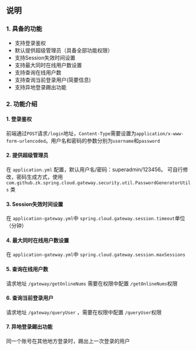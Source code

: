 ## 说明
### 1. 具备的功能
- 支持登录鉴权
- 默认提供超级管理员（具备全部功能权限）
- 支持Session失效时间设置
- 支持最大同时在线用户数设置
- 支持查询在线用户数
- 支持查询当前登录用户(简要信息)
- 支持异地登录踢出功能

### 2. 功能介绍
#### 1. 登录鉴权
前端通过`POST`请求`/login`地址，`Content-Type`需要设置为`application/x-www-form-urlencoded`。用户名和密码的参数分别为`username`和`password`

#### 2. 提供超级管理员
在 `application.yml` 配置，默认用户名/密码：superadmin/123456。
可自行修改，密码生成方式，使用 `com.github.zk.spring.cloud.gateway.security.util.PasswordGeneratorUtils` 类

#### 3. Session失效时间设置
在 `application-gateway.yml`中 `spring.cloud.gateway.session.timeout`单位（分钟）

#### 4. 最大同时在线用户数设置
在 `application-gateway.yml`中 `spring.cloud.gateway.session.maxSessions`

#### 5. 查询在线用户数
请求地址 `/gateway/getOnlineNums` 需要在权限中配置 `/getOnlineNums`权限

#### 6. 查询当前登录用户
请求地址 `/gateway/queryUser` ，需要在权限中配置 `/queryUser`权限

#### 7. 异地登录踢出功能
同一个账号在其他地方登录时，踢出上一次登录的用户